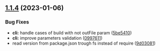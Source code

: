 ## [1.1.4](https://github.com/joneff/sass-build/compare/v1.1.3...v1.1.4) (2023-01-06)


### Bug Fixes

* **cli:** handle cases of build with not outFile param ([5be5410](https://github.com/joneff/sass-build/commit/5be5410961b287b434045e6a14cfc5e94f2f056b))
* **cli:** improve parameters validation ([0997611](https://github.com/joneff/sass-build/commit/09976116f976ab14c58c23af4afff15e09919672))
* read version from package.json trough fs instead of require ([9d03081](https://github.com/joneff/sass-build/commit/9d03081194d2d210e3191d32a6038f7f9832dd33))
